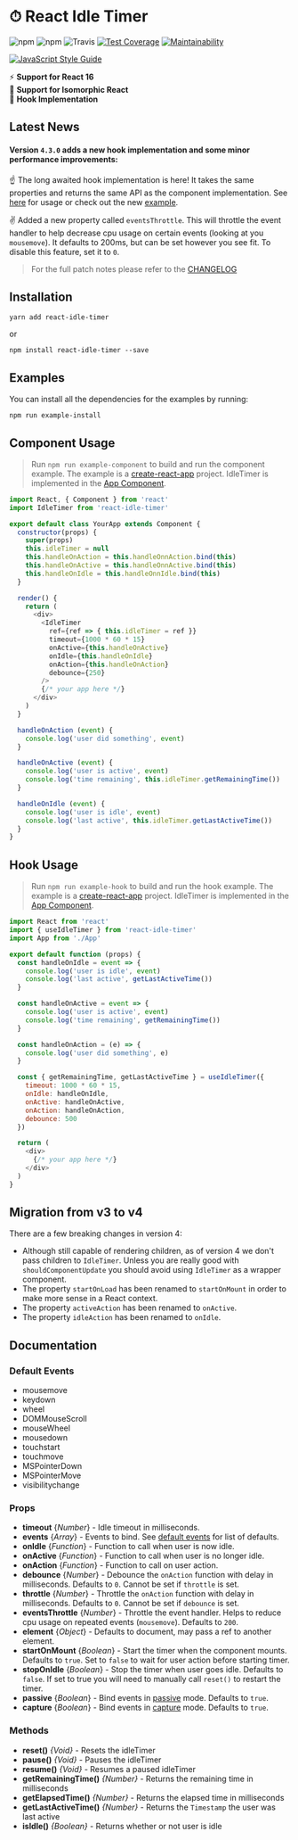 # ⏱ React Idle Timer

![npm](https://img.shields.io/npm/v/react-idle-timer.svg)
![npm](https://img.shields.io/npm/dt/react-idle-timer.svg)
![Travis](https://img.shields.io/travis/SupremeTechnopriest/react-idle-timer.svg)
[![Test Coverage](https://api.codeclimate.com/v1/badges/df30651fb377f18aeb63/test_coverage)](https://codeclimate.com/github/SupremeTechnopriest/react-idle-timer/test_coverage)
[![Maintainability](https://api.codeclimate.com/v1/badges/df30651fb377f18aeb63/maintainability)](https://codeclimate.com/github/SupremeTechnopriest/react-idle-timer/maintainability)

[![JavaScript Style Guide](https://cdn.rawgit.com/standard/standard/master/badge.svg)](https://github.com/standard/standard)

⚡️ **Support for React 16**<br/>
🚀 **Support for Isomorphic React**<br/>
🎣 **Hook Implementation**

## Latest News

#### Version `4.3.0` adds a new hook implementation and some minor performance improvements:

☝️ The long awaited hook implementation is here! It takes the same properties and returns the same API as the component implementation. See [here](https://github.com/SupremeTechnopriest/react-idle-timer#hook-usage) for usage or check out the new [example](https://github.com/SupremeTechnopriest/react-idle-timer/blob/master/examples/hook).

✌️ Added a new property called `eventsThrottle`. This will throttle the event handler to help decrease cpu usage on certain events (looking at you `mousemove`).  It defaults to 200ms, but can be set however you see fit. To disable this feature, set it to `0`.

>  For the full patch notes please refer to the [CHANGELOG](https://github.com/SupremeTechnopriest/react-idle-timer/blob/master/CHANGELOG.md)

## Installation
```
yarn add react-idle-timer
``` 
or 
```
npm install react-idle-timer --save
```

## Examples
You can install all the dependencies for the examples by running:
```
npm run example-install
```

## Component Usage

> Run `npm run example-component` to build and run the component example. The example is a [create-react-app](https://github.com/facebook/create-react-app) project. IdleTimer is implemented in the [App Component](https://github.com/SupremeTechnopriest/react-idle-timer/blob/master/examples/component/src/App.js).

```javascript
import React, { Component } from 'react'
import IdleTimer from 'react-idle-timer'

export default class YourApp extends Component {
  constructor(props) {
    super(props)
    this.idleTimer = null
    this.handleOnAction = this.handleOnnAction.bind(this)
    this.handleOnActive = this.handleOnnActive.bind(this)
    this.handleOnIdle = this.handleOnnIdle.bind(this)
  }

  render() {
    return (
      <div>
        <IdleTimer
          ref={ref => { this.idleTimer = ref }}
          timeout={1000 * 60 * 15}
          onActive={this.handleOnActive}
          onIdle={this.handleOnIdle}
          onAction={this.handleOnAction}
          debounce={250}
        />
        {/* your app here */}
      </div>
    )
  }

  handleOnAction (event) {
    console.log('user did something', event)
  }

  handleOnActive (event) {
    console.log('user is active', event)
    console.log('time remaining', this.idleTimer.getRemainingTime())
  }

  handleOnIdle (event) {
    console.log('user is idle', event)
    console.log('last active', this.idleTimer.getLastActiveTime())
  }
}
```

## Hook Usage

> Run `npm run example-hook` to build and run the hook example. The example is a [create-react-app](https://github.com/facebook/create-react-app) project. IdleTimer is implemented in the [App Component](https://github.com/SupremeTechnopriest/react-idle-timer/blob/master/examples/hook/src/App.js).

```javascript
import React from 'react'
import { useIdleTimer } from 'react-idle-timer'
import App from './App'

export default function (props) {
  const handleOnIdle = event => {
    console.log('user is idle', event)
    console.log('last active', getLastActiveTime())
  }

  const handleOnActive = event => {
    console.log('user is active', event)
    console.log('time remaining', getRemainingTime())
  }

  const handleOnAction = (e) => {
    console.log('user did something', e)
  }

  const { getRemainingTime, getLastActiveTime } = useIdleTimer({
    timeout: 1000 * 60 * 15,
    onIdle: handleOnIdle,
    onActive: handleOnActive,
    onAction: handleOnAction,
    debounce: 500
  })

  return (
    <div>
      {/* your app here */}
    </div>
  )
}
```

## Migration from v3 to v4

There are a few breaking changes in version 4:

- Although still capable of rendering children, as of version 4 we don't pass children to `IdleTimer`. Unless you are really good with `shouldComponentUpdate` you should avoid using `IdleTimer` as a wrapper component.
- The property `startOnLoad` has been renamed to `startOnMount` in order to make more sense in a React context.
- The property `activeAction` has been renamed to `onActive`.
- The property `idleAction` has been renamed to `onIdle`.

## Documentation

### Default Events
- mousemove
- keydown
- wheel
- DOMMouseScroll
- mouseWheel
- mousedown
- touchstart
- touchmove
- MSPointerDown
- MSPointerMove
- visibilitychange

### Props
- **timeout** {*Number*} - Idle timeout in milliseconds.
- **events** {*Array*} - Events to bind. See [default events](https://github.com/SupremeTechnopriest/react-idle-timer/blob/master/src/utils.js#L22-L34) for list of defaults.
- **onIdle** {*Function*} - Function to call when user is now idle.
- **onActive** {*Function*} - Function to call when user is no longer idle.
- **onAction** {*Function*} - Function to call on user action.
- **debounce** {*Number*} - Debounce the `onAction` function with delay in milliseconds.  Defaults to `0`. Cannot be set if `throttle` is set.
- **throttle** {*Number*} - Throttle the `onAction` function with delay in milliseconds. Defaults to `0`. Cannot be set if `debounce` is set.
- **eventsThrottle** {*Number*} - Throttle the event handler. Helps to reduce cpu usage on repeated events (`mousemove`). Defaults to `200`.
- **element** {*Object*} - Defaults to document, may pass a ref to another element.
- **startOnMount** {*Boolean*} - Start the timer when the component mounts.  Defaults to `true`. Set to `false` to wait for user action before starting timer.
- **stopOnIdle** {*Boolean*} - Stop the timer when user goes idle. Defaults to `false`.  If set to true you will need to manually call `reset()` to restart the timer.
- **passive** {*Boolean*} - Bind events in [passive](https://developer.mozilla.org/en-US/docs/Web/API/EventTarget/addEventListener) mode. Defaults to  `true`.
- **capture** {*Boolean*} - Bind events in [capture](https://developer.mozilla.org/en-US/docs/Web/API/EventTarget/addEventListener) mode. Defaults to  `true`.

### Methods
- **reset()** *{Void}* - Resets the idleTimer
- **pause()** *{Void}* - Pauses the idleTimer
- **resume()** *{Void}* - Resumes a paused idleTimer
- **getRemainingTime()** *{Number}* - Returns the remaining time in milliseconds
- **getElapsedTime()** *{Number}* - Returns the elapsed time in milliseconds
- **getLastActiveTime()** *{Number}* - Returns the `Timestamp` the user was last active
- **isIdle()** *{Boolean}* - Returns whether or not user is idle
